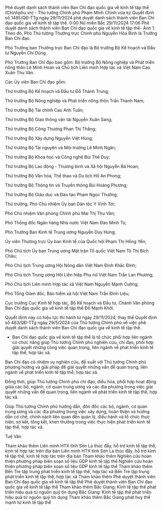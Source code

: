 Phê duyệt danh sách thành viên Ban Chỉ đạo quốc gia về kinh tế tập thể
(Chinhphu.vn) - Thủ tướng Chính phủ Phạm Minh Chính vừa ký Quyết định số 1485/QĐ-TTg ngày 29/11/2024 phê duyệt danh sách thành viên Ban Chỉ đạo quốc gia về kinh tế tập thể.
0:00
Nữ miền Bắc
29/11/2024  17:06
Phê duyệt danh sách thành viên Ban Chỉ đạo quốc gia về kinh tế tập thể- Ảnh 1.
Theo đó, Phó Thủ tướng Thường trực Chính phủ Nguyễn Hòa Bình là Trưởng Ban Chỉ đạo.

Phó Trưởng ban Thường trực Ban Chỉ đạo là Bộ trưởng Bộ Kế hoạch và Đầu tư Nguyễn Chí Dũng.

Phó Trưởng Ban Chỉ đạo bao gồm: Bộ trưởng Bộ Nông nghiệp và Phát triển nông thôn Lê Minh Hoan và Chủ tịch Liên minh Hợp tác xã Việt Nam Cao Xuân Thu Vân.

Các Ủy viên Ban Chỉ đạo gồm:

Thứ trưởng Bộ Kế hoạch và Đầu tư Đỗ Thành Trung;

Thứ trưởng Bộ Nông nghiệp và Phát triển nông thôn Trần Thanh Nam;

Thứ trưởng Bộ Tài chính Cao Anh Tuấn;

Thứ trưởng Bộ Giao thông vận tải Nguyễn Xuân Sang;

Thứ trưởng Bộ Công Thương Phan Thị Thắng;

Thứ trưởng Bộ Xây dựng Nguyễn Việt Hùng;

Thứ trưởng Bộ Tài nguyên và Môi trường Lê Minh Ngân;

Thứ trưởng Bộ Khoa học và Công nghệ Bùi Thế Duy;

Thứ trưởng Bộ Lao động - Thương binh và Xã hội Nguyễn Bá Hoan;

Thứ trưởng Bộ Văn hóa, Thể thao và Du lịch Hồ An Phong;

Thứ trưởng Bộ Thông tin và Truyền thông Bùi Hoàng Phương;

Thứ trưởng Bộ Giáo dục và Đào tạo Phạm Ngọc Thưởng;

Thứ trưởng, Phó Chủ nhiệm Ủy ban Dân tộc Y Vinh Tơr;

Phó Chủ nhiệm Văn phòng Chính phủ Mai Thị Thu Vân;

Phó Thống đốc Ngân hàng Nhà nước Việt Nam Đào Minh Tú;

Phó Trưởng Ban Kinh tế Trung ương Nguyễn Duy Hưng;

Ủy viên Thường trực Ủy ban Kinh tế của Quốc hội Phạm Thị Hồng Yến;

Phó Chủ tịch Ủy ban Trung ương Mặt trận Tổ quốc Việt Nam Tô Thị Bích Châu;

Phó Chủ tịch Trung ương Hội Nông dân Việt Nam Đinh Khắc Đính;

Phó Chủ tịch Trung ương Hội Liên hiệp Phụ nữ Việt Nam Trần Lan Phương;

Phó Chủ tịch Liên minh Hợp tác xã Việt Nam Nguyễn Mạnh Cường;

Phó Tổng Giám đốc, Bảo hiểm xã hội Việt Nam Trần Đình Liệu;

Cục trưởng Cục Kinh tế hợp tác, Bộ Kế hoạch và Đầu tư, Chánh Văn phòng Ban Chỉ đạo quốc gia về kinh tế tập thể Đỗ Mạnh Khởi.

Quyết định này có hiệu lực thi hành từ ngày 29/11/2024, thay thế Quyết định số 463/QĐ-TTg ngày 29/5/2024 của Thủ tướng Chính phủ về việc phê duyệt danh sách thành viên Ban Chỉ đạo quốc gia về kinh tế tập thể.

* Ban Chỉ đạo quốc gia về kinh tế tập thể là tổ chức phối hợp liên ngành có chức năng giúp Thủ tướng Chính phủ nghiên cứu, chỉ đạo, phối hợp giải quyết những công việc quan trọng, liên ngành về phát triển kinh tế tập thể, hợp tác xã.

Ban Chỉ đạo có nhiệm vụ nghiên cứu, đề xuất với Thủ tướng Chính phủ phương hướng và giải pháp để giải quyết những vấn đề quan trọng, liên ngành về phát triển kinh tế tập thể, hợp tác xã.

Đồng thời, giúp Thủ tướng Chính phủ chỉ đạo, điều hòa, phối hợp hoạt động giữa các bộ, ngành, cơ quan trung ương và các địa phương trong việc giải quyết những vấn đề quan trọng, liên ngành về phát triển kinh tế tập thể, hợp tác xã.

Giúp Thủ tướng Chính phủ hướng dẫn, đôn đốc các bộ, ngành, cơ quan trung ương và các địa phương trong việc xây dựng, hoàn thiện và hướng dẫn cơ chế, chính sách liên quan đến quản lý, điều hành và tổ chức thực hiện; sơ kết, tổng kết, khen thưởng trong việc thực hiện phát triển kinh tế tập thể, hợp tác xã.

Tuệ Văn

Tham khảo thêm
Liên minh HTX tỉnh Sơn La thúc đẩy, hỗ trợ kinh tế tập thể, kinh tế hợp tác trên địa bàn
Liên minh HTX tỉnh Sơn La thúc đẩy, hỗ trợ kinh tế tập thể, kinh tế hợp tác trên địa bàn
Tham khảo thêm
Nghiên cứu hoàn thiện phương pháp biên soạn số liệu GDP kinh tế tập thể
Nghiên cứu hoàn thiện phương pháp biên soạn số liệu GDP kinh tế tập thể
Tham khảo thêm
Bến Tre tập trung phát triển kinh tế tập thể, hợp tác xã
Bến Tre tập trung phát triển kinh tế tập thể, hợp tác xã
Tham khảo thêm
Phê duyệt thành viên Ban Chỉ đạo quốc gia về kinh tế tập thể
Phê duyệt thành viên Ban Chỉ đạo quốc gia về kinh tế tập thể
Tham khảo thêm
Bắc Giang: Kinh tế tập thể phát triển hiệu quả từ nguồn quỹ tín dụng
Bắc Giang: Kinh tế tập thể phát triển hiệu quả từ nguồn quỹ tín dụng
Tham khảo thêm
Bắc Giang phát huy thế mạnh từ kinh tế tập thể